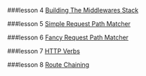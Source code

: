 ###lesson 4 [Building The Middlewares Stack][4]

###lesson 5 [Simple Request Path Matcher][5]

###lesson 6 [Fancy Request Path Matcher][6]

###lesson 7 [HTTP Verbs][7]

###lesson 8 [Route Chaining][8]

[4]:https://gist.github.com/hayeah/6bbe2bebf58ec9ae889a
[5]:https://gist.github.com/hayeah/5933719969b041b1cfff
[6]:https://gist.github.com/hayeah/5a79837c9646b8398fd2
[7]:https://gist.github.com/hayeah/8af3c2c52427c3e8b3bb
[8]:https://gist.github.com/hayeah/f0bf015fdeb0a08ffce5
